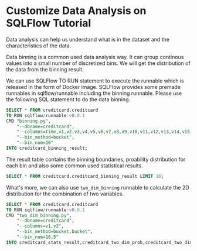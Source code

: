 # Customize Data Analysis on SQLFlow Tutorial

Data analysis can help us understand what is in the dataset and the
characteristics of the data.

Data binning is a common used data analysis way. It can group continous values
into a small number of discretized bins. We will get the distribution of the
data from the binning result.

We can use SQLFlow TO RUN statement to execute the runnable which is released in the
form of Docker image. SQLFlow provides some premade runnables in
sqlflow/runnable including the binning runnable. Please use the following SQL
statement to do the data binning.

```SQL
SELECT * FROM creditcard.creditcard
TO RUN sqlflow/runnable:v0.0.1
CMD "binning.py",
    "--dbname=creditcard",
    "--columns=time,v1,v2,v3,v4,v5,v6,v7,v8,v9,v10,v11,v12,v13,v14,v15,v16,v17,v18,v19,v20,v21,v22,v23,v24,v25,v26,v27,v28,amount",
    "--bin_method=bucket",
    "--bin_num=10"
INTO creditcard_binning_result;
```

The result table contains the binning boundaries, proability distribution for
each bin and also some common used statistical results.

```SQL
SELECT * FROM creditcard.creditcard_binning_result LIMIT 10;
```

What's more, we can also use `two_dim_binning` runnable to calculate the 2D
distribution for the combination of two variables.

```SQL
SELECT * FROM creditcard.creditcard
TO RUN sqlflow/runnable:v0.0.1
CMD "two_dim_binning.py",
    "--dbname=creditcard",
    "--columns=v1,v2",
    "--bin_method=bucket,bucket",
    "--bin_num=10,5"
INTO creditcard_stats_result,creditcard_two_dim_prob,creditcard_two_dim_binning_cumsum_prob;
```
